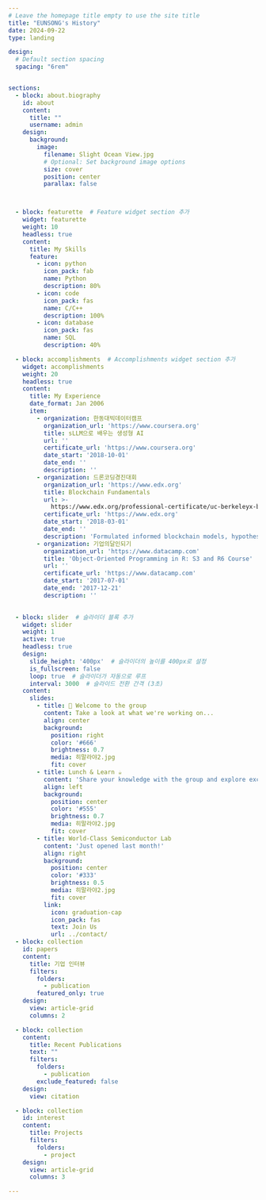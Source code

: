 ```yaml
---
# Leave the homepage title empty to use the site title
title: "EUNSONG's History"
date: 2024-09-22
type: landing

design:
  # Default section spacing
  spacing: "6rem"


sections:
  - block: about.biography
    id: about
    content:
      title: ""
      username: admin
    design:
      background:
        image:
          filename: Slight Ocean View.jpg
          # Optional: Set background image options
          size: cover
          position: center
          parallax: false



  - block: featurette  # Feature widget section 추가
    widget: featurette
    weight: 10
    headless: true
    content:
      title: My Skills
      feature:
        - icon: python
          icon_pack: fab
          name: Python
          description: 80%
        - icon: code
          icon_pack: fas
          name: C/C++
          description: 100%
        - icon: database
          icon_pack: fas
          name: SQL
          description: 40%

  - block: accomplishments  # Accomplishments widget section 추가
    widget: accomplishments
    weight: 20
    headless: true
    content:
      title: My Experience
      date_format: Jan 2006
      item:
        - organization: 한동대빅데이터캠프
          organization_url: 'https://www.coursera.org'
          title: sLLM으로 배우는 생성형 AI
          url: ''
          certificate_url: 'https://www.coursera.org'
          date_start: '2018-10-01'
          date_end: ''
          description: ''
        - organization: 드론코딩경진대회
          organization_url: 'https://www.edx.org'
          title: Blockchain Fundamentals
          url: >-
            https://www.edx.org/professional-certificate/uc-berkeleyx-blockchain-fundamentals      
          certificate_url: 'https://www.edx.org'
          date_start: '2018-03-01'
          date_end: ''
          description: 'Formulated informed blockchain models, hypotheses, and use cases.'
        - organization: 기업의달인되기
          organization_url: 'https://www.datacamp.com'
          title: 'Object-Oriented Programming in R: S3 and R6 Course'
          url: ''
          certificate_url: 'https://www.datacamp.com'
          date_start: '2017-07-01'
          date_end: '2017-12-21'
          description: ''

          
  - block: slider  # 슬라이더 블록 추가
    widget: slider
    weight: 1
    active: true
    headless: true
    design:
      slide_height: '400px'  # 슬라이더의 높이를 400px로 설정
      is_fullscreen: false
      loop: true  # 슬라이더가 자동으로 루프
      interval: 3000  # 슬라이드 전환 간격 (3초)
    content:
      slides:
        - title: 👋 Welcome to the group
          content: Take a look at what we're working on...
          align: center
          background:
            position: right
            color: '#666'
            brightness: 0.7
            media: 히말라야2.jpg
            fit: cover
        - title: Lunch & Learn ☕️
          content: 'Share your knowledge with the group and explore exciting new topics together!'
          align: left
          background:
            position: center
            color: '#555'
            brightness: 0.7
            media: 히말라야2.jpg
            fit: cover
        - title: World-Class Semiconductor Lab
          content: 'Just opened last month!'
          align: right
          background:
            position: center
            color: '#333'
            brightness: 0.5
            media: 히말라야2.jpg
            fit: cover
          link:
            icon: graduation-cap
            icon_pack: fas
            text: Join Us
            url: ../contact/
  - block: collection
    id: papers
    content:
      title: 기업 인터뷰
      filters:
        folders:
          - publication
        featured_only: true
    design:
      view: article-grid
      columns: 2

  - block: collection
    content:
      title: Recent Publications
      text: ""
      filters:
        folders:
          - publication
        exclude_featured: false
    design:
      view: citation

  - block: collection
    id: interest
    content:
      title: Projects
      filters:
        folders:
          - project
    design:
      view: article-grid
      columns: 3

---
```



